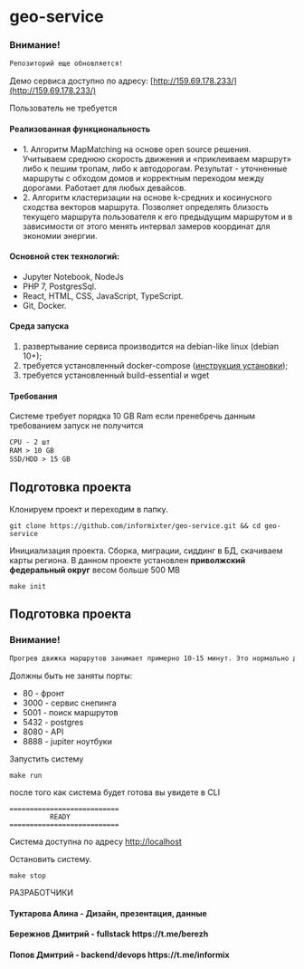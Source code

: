 # geo-service
### Внимание!
```markdown
Репозиторий еще обновляется!
```

Демо сервиса доступно по адресу: [http://159.69.178.233/](http://159.69.178.233/)

Пользователь не требуется<br>

<h4>Реализованная функциональность</h4>
<ul>
    <li>1. Алгоритм MapMatching на основе open source решения. Учитываем среднюю скорость движения и «приклеиваем маршрут» либо к пешим тропам, либо к автодорогам. Результат - уточненные маршруты с обходом домов и корректным переходом между дорогами. Работает для любых девайсов.</li>
    <li>2. Алгоритм кластеризации на основе k-средних и косинусного сходства векторов маршрута. Позволяет определять близость текущего маршрута пользователя к его предыдущим маршрутом и в зависимости от этого менять интервал замеров координат для экономии энергии.</li>
</ul> 

<h4>Основной стек технологий:</h4>
<ul>
    <li>Jupyter Notebook, NodeJs</li>
	<li>PHP 7, PostgresSql.</li>
	<li>React, HTML, CSS, JavaScript, TypeScript.</li>
	<li>Git, Docker.</li>
 </ul>

#### Среда запуска
1) развертывание сервиса производится на debian-like linux (debian 10+);
2) требуется установленный docker-compose ([инструкция установки](DOCKER.md));
3) требуется установленный build-essential и wget


#### Требования
Системе требует порядка 10 GB Ram если пренебречь данным требованием запуск не получится

```markdown
CPU - 2 шт
RAM > 10 GB
SSD/HDD > 15 GB
```

## Подготовка проекта

Клонируем проект и переходим в папку.
```shell
git clone https://github.com/informixter/geo-service.git && cd geo-service
```
Инициализация проекта. Сборка, миграции, сиддинг в БД, скачиваем карты региона. 
В данном проекте установлен **приволжский федеральный округ** весом больше 500 MB
```shell
make init
```



## Подготовка проекта
### Внимание!
```markdown
Прогрев движка маршрутов занимает примерно 10-15 минут. Это нормально для такого кол-ва данных.
```

Должны быть не заняты порты:
- 80 -  фронт
- 3000 - сервис снепинга
- 5001 - поиск маршрутов
- 5432 - postgres
- 8080 - API
- 8888 - jupiter ноутбуки

Запустить систему
```shell
make run
```
после того как система будет готова вы увидете в CLI 
```shell
===========================
          READY
===========================
```

Система доступна по адресу [http://localhost](http://localhost)

Остановить систему.
```shell
make stop
```

РАЗРАБОТЧИКИ
<h4>Туктарова Алина - Дизайн, презентация, данные</h4>
<h4>Бережнов Дмитрий - fullstack https://t.me/berezh </h4>
<h4>Попов Дмитрий  - backend/devops https://t.me/informix </h4>
